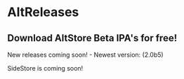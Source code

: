 # AltReleases
Download AltStore Beta IPA's for free!
------------------
New releases coming soon! - Newest version: (2.0b5)


SideStore is coming soon!
